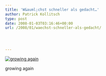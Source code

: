 ```yaml
---
title: 'W&auml;chst schneller als gedacht…'
author: Patrick Kollitsch
type: post
date: 2008-01-03T03:16:46+00:00
url: /2008/01/waechst-schneller-als-gedacht/




---
```

<div class="flickr">
  <a href="http://www.flickr.com/photos/schreibblogade/2163501466/" title="growing again"><img src="//farm3.static.flickr.com/2281/2163501466_bc2c0075b6.jpg" alt="growing again" /></a></p> 
  
  <p>
    growing again
  </p>
</div>